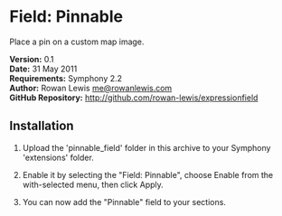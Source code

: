 # Field: Pinnable

Place a pin on a custom map image.

__Version:__ 0.1  
__Date:__ 31 May 2011  
__Requirements:__ Symphony 2.2  
__Author:__ Rowan Lewis <me@rowanlewis.com>  
__GitHub Repository:__ <http://github.com/rowan-lewis/expressionfield>  


## Installation

1. Upload the 'pinnable_field' folder in this archive to your Symphony 'extensions' folder.

2. Enable it by selecting the "Field: Pinnable", choose Enable from the with-selected menu, then click Apply.

3. You can now add the "Pinnable" field to your sections.